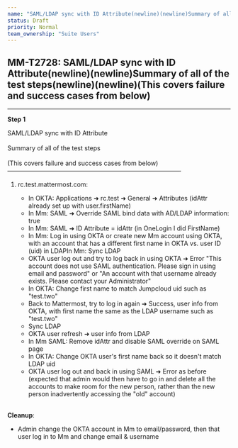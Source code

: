 ```yaml
---
name: "SAML/LDAP sync with ID Attribute(newline)(newline)Summary of all of the test steps(newline)(newline)(This covers failure and success cases from below)"
status: Draft
priority: Normal
team_ownership: "Suite Users"
---
```


## MM-T2728: SAML/LDAP sync with ID Attribute(newline)(newline)Summary of all of the test steps(newline)(newline)(This covers failure and success cases from below)

---

**Step 1**

SAML/LDAP sync with ID Attribute\
\
Summary of all of the test steps\
\
(This covers failure and success cases from below)\
————————————————————————————

1. rc.test.mattermost.com:

   - In OKTA: Applications ➜ rc.test ➜ General ➜ Attributes (idAttr already set up with user.firstName)
   - In Mm: SAML ➜ Override SAML bind data with AD/LDAP information: true
   - In Mm: SAML ➜ ID Attribute = idAttr (in OneLogin I did FirstName)
   - In Mm: Log in using OKTA or create new Mm account using OKTA, with an account that has a different first name in OKTA vs. user ID (uid) in LDAPIn Mm: Sync LDAP
   - OKTA user log out and try to log back in using OKTA ➜ Error "This account does not use SAML authentication. Please sign in using email and password" or "An account with that username already exists. Please contact your Administrator"
   - In OKTA: Change first name to match Jumpcloud uid such as "test.two"
   - Back to Mattermost, try to log in again ➜ Success, user info from OKTA, with first name the same as the LDAP username such as "test.two"
   - Sync LDAP
   - OKTA user refresh ➜ user info from LDAP
   - In Mm SAML: Remove idAttr and disable SAML override on SAML page
   - In OKTA: Change OKTA user's first name back so it doesn't match LDAP uid
   - OKTA user log out and back in using SAML ➜ Error as before (expected that admin would then have to go in and delete all the accounts to make room for the new person, rather than the new person inadvertently accessing the "old" account)

\
**Cleanup**:

- Admin change the OKTA account in Mm to email/password, then that user log in to Mm and change email & username
